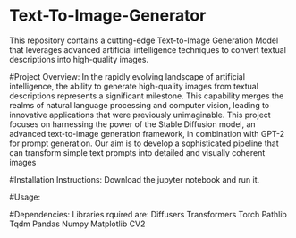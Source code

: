 # Text-To-Image-Generator
This repository contains a cutting-edge Text-to-Image Generation Model that leverages advanced artificial intelligence techniques to convert textual descriptions into high-quality images.

#Project Overview:
In the rapidly evolving landscape of artificial intelligence, the ability to generate high-quality images from textual descriptions represents a significant milestone. This capability merges the realms of natural language processing and computer vision, leading to innovative applications that were previously unimaginable. 
This project focuses on harnessing the power of the Stable Diffusion model, an advanced text-to-image generation framework, in combination with GPT-2 for prompt generation. Our aim is to develop a sophisticated pipeline that can transform simple text prompts into detailed and visually coherent images

#Installation Instructions:
Download the jupyter notebook and run it.

#Usage:


#Dependencies:
Libraries rquired are:
  Diffusers 
  Transformers 
  Torch
  Pathlib
  Tqdm
  Pandas
  Numpy
  Matplotlib
  CV2 
